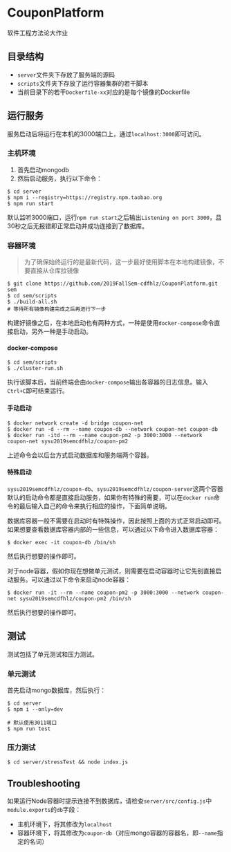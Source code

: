 # CouponPlatform

软件工程方法论大作业

## 目录结构

- `server`文件夹下存放了服务端的源码
- `scripts`文件夹下存放了运行容器集群的若干脚本
- 当前目录下的若干`Dockerfile-xx`对应的是每个镜像的Dockerfile

## 运行服务

服务启动后将运行在本机的3000端口上，通过`localhost:3000`即可访问。

### 主机环境

1. 首先启动mongodb
2. 然后启动服务，执行以下命令：
```shell
$ cd server
$ npm i --registry=https://registry.npm.taobao.org
$ npm run start
```
默认监听3000端口，运行`npm run start`之后输出`Listening on port 3000`，且30秒之后无报错即正常启动并成功连接到了数据库。

### 容器环境

> 为了确保始终运行的是最新代码，这一步最好使用脚本在本地构建镜像，不要直接从仓库拉镜像

```shell
$ git clone https://github.com/2019FallSem-cdfhlz/CouponPlatform.git sem
$ cd sem/scripts
$ ./build-all.sh
# 等待所有镜像构建完成之后再进行下一步
```

构建好镜像之后，在本地启动也有两种方式，一种是使用`docker-compose`命令直接启动，另外一种是手动启动。

#### docker-compose

```shell
$ cd sem/scripts
$ ./cluster-run.sh
```

执行该脚本后，当前终端会由`docker-compose`输出各容器的日志信息。输入`Ctrl+C`即可结束运行。

#### 手动启动

```shell
$ docker network create -d bridge coupon-net
$ docker run -d --rm --name coupon-db --network coupon-net coupon-db
$ docker run -itd --rm --name coupon-pm2 -p 3000:3000 --network coupon-net sysu2019semcdfhlz/coupon-pm2
```

上述命令会以后台方式启动数据库和服务端两个容器。

#### 特殊启动

`sysu2019semcdfhlz/coupon-db`、`sysu2019semcdfhlz/coupon-server`这两个容器默认的启动命令都是直接启动服务，如果你有特殊的需要，可以在`docker run`命令的最后输入自己的命令来执行相应的操作，下面简单说明。

数据库容器一般不需要在启动时有特殊操作，因此按照上面的方式正常启动即可。如果想要查看数据库容器内部的一些信息，可以通过以下命令进入数据库容器：

```shell
$ docker exec -it coupon-db /bin/sh
```

然后执行想要的操作即可。

对于node容器，假如你现在想做单元测试，则需要在启动容器时让它先别直接启动服务。可以通过以下命令来启动node容器：

```shell
$ docker run -it --rm --name coupon-pm2 -p 3000:3000 --network coupon-net sysu2019semcdfhlz/coupon-pm2 /bin/sh
```

然后执行想要的操作即可。


## 测试

测试包括了单元测试和压力测试。

### 单元测试

首先启动mongo数据库，然后执行：

```shell
$ cd server
$ npm i --only=dev

# 默认使用3011端口
$ npm run test
```

### 压力测试

```shell
$ cd server/stressTest && node index.js
```

## Troubleshooting

如果运行Node容器时提示连接不到数据库，请检查`server/src/config.js`中`module.exports`的`db`字段：
- 主机环境下，将其修改为`localhost`
- 容器环境下，将其修改为`coupon-db`（对应mongo容器的容器名，即`--name`指定的名词）

